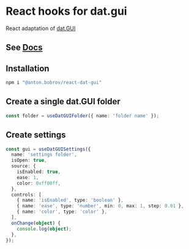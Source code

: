 # React hooks for dat.gui

React adaptation of [dat.GUI](https://www.npmjs.com/package/dat.gui)

## See [Docs](https://antonbobrov.github.io/react-kit/react-dat-gui)

## Installation

```bash
npm i "@anton.bobrov/react-dat-gui"
```

## Create a single dat.GUI folder

```ts
const folder = useDatGUIFolder({ name: 'folder name' });
```

## Create settings

```ts
const gui = useDatGUISettings({
  name: 'settings folder',
  isOpen: true,
  source: {
    isEnabled: true,
    ease: 1,
    color: 0xff00ff,
  },
  controls: [
    { name: 'isEnabled', type: 'boolean' },
    { name: 'ease', type: 'number', min: 0, max: 1, step: 0.01 },
    { name: 'color', type: 'color' },
  ],
  onChange(object) {
    console.log(object);
  },
});
```